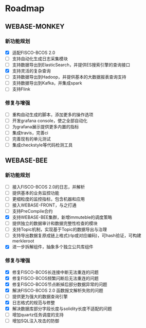 # Roadmap

## WEBASE-MONKEY

### 新功能规划
- [x] 适配FISCO-BCOS 2.0
- [ ] 支持自动化生成日志采集模块
- [ ] 支持数据导出到ElasticSearch，并提供ES搜索引擎的查询接口
- [x] 支持灵活的复杂查询
- [ ] 支持数据导出到Hadoop，并提供基本的大数据报表查询支持
- [ ] 支持数据导出到Kafka，并集成spark
- [ ] 支持Flink

### 修复与增强
- [ ] 重构自动生成的脚本，添加更多的操作选项
- [ ] 开发grafana console，使之全部自动化
- [ ] 为grafana展示提供更多内置的指标
- [ ] 集成travis，完善ci
- [ ] 完善现有的单元测试
- [ ] 集成checkstyle等代码检测工具

## WEBASE-BEE

### 新功能规划
- [ ] 接入FISCO-BCOS 2.0的日志，并解析
- [ ] 提供基本的业务监控功能
- [ ] 更细粒度的监控指标，包含机器和应用
- [ ] 接入WEBASE-FRONT，与之打通
- [ ] 支持PreCompile合约
- [x] 支持WEBASE-BEE集群，新增immuteble的调度策略
- [ ] 提供独立的数据审计和数据完整性检查的模块
- [ ] 支持Topic机制，实现基于Topic的数据导出与治理
- [ ] 支持导出数据复原成链上格式(rlp或对应编码)，可hash验证，可构建merkleroot
- [x] 进一步拆解组件，抽象多个独立公共库组件

### 修复与增强
- [x] 修复FISCO-BCOS长连接中断无法重连的问题
- [x] 修复FISCO-BCOS频繁闪断后无法重连的问题
- [x] 修复FISCO-BCOS节点断掉后部分数据异常的问题
- [x] 解决FISCO-BCOS 2.0 函数报文解析失败的问题
- [ ] 提供更为强大的数据查询引擎
- [x] 日志格式的规范与修整
- [x] 解决数据库部分字段长度与solidity长度不适配的问题
- [ ] 增加quartz任务调度的支持
- [ ] 增加SQL注入攻击的防御
